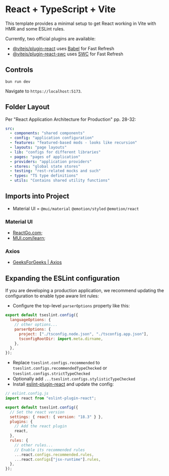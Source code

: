 # React + TypeScript + Vite

This template provides a minimal setup to get React working in Vite with HMR and some ESLint rules.

Currently, two official plugins are available:

- [@vitejs/plugin-react](https://github.com/vitejs/vite-plugin-react/blob/main/packages/plugin-react/README.md) uses [Babel](https://babeljs.io/) for Fast Refresh
- [@vitejs/plugin-react-swc](https://github.com/vitejs/vite-plugin-react-swc) uses [SWC](https://swc.rs/) for Fast Refresh

## Controls

```
bun run dev
```

Navigate to `https://localhost:5173`.

## Folder Layout

Per "React Application Architecture for Production" pp. 28-32:

```yaml
src:
  - components: "shared components"
  - config: "application configuration"
  - features: "featured-based mods - looks like recursion"
  - layouts: "page layouts"
  - lib: "configs for different libraries"
  - pages: "pages of application"
  - providers: "application providers"
  - stores: "global state stores"
  - testing: "rest-related mocks and such"
  - types: "TS type definitions"
  - utils: "Contains shared utility functions"
```

## Imports into Project

- Material UI = `@mui/material` `@emotion/styled` `@emotion/react`

### Material UI

- [ReactGo.com](https://reactgo.com/material-ui-react-tutorial/);
- [MUI.com/learn](https://mui.com/material-ui/getting-started/learn/);

### Axios

- [GeeksForGeeks | Axios](https://www.geeksforgeeks.org/axios-in-react-a-guide-for-beginners/)

## Expanding the ESLint configuration

If you are developing a production application, we recommend updating the configuration to enable type aware lint rules:

- Configure the top-level `parserOptions` property like this:

```js
export default tseslint.config({
  languageOptions: {
    // other options...
    parserOptions: {
      project: ["./tsconfig.node.json", "./tsconfig.app.json"],
      tsconfigRootDir: import.meta.dirname,
    },
  },
});
```

- Replace `tseslint.configs.recommended` to `tseslint.configs.recommendedTypeChecked` or `tseslint.configs.strictTypeChecked`
- Optionally add `...tseslint.configs.stylisticTypeChecked`
- Install [eslint-plugin-react](https://github.com/jsx-eslint/eslint-plugin-react) and update the config:

```js
// eslint.config.js
import react from "eslint-plugin-react";

export default tseslint.config({
  // Set the react version
  settings: { react: { version: "18.3" } },
  plugins: {
    // Add the react plugin
    react,
  },
  rules: {
    // other rules...
    // Enable its recommended rules
    ...react.configs.recommended.rules,
    ...react.configs["jsx-runtime"].rules,
  },
});
```
